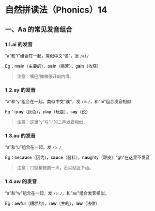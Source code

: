 # 自然拼读法（Phonics）14

## 一、Aa 的常见发音组合

### 1.1.ai 的发音

“a”和“i”组合在一起，类似中文“诶”，发 `/ei/`

Eg：m**ai**n（主要的），p**ai**n（痛苦），g**ai**n（收获）

> 注意：嘴巴/微微张开向内滑。

### 1.2.ay 的发音

“a”和“y”组合在一起，类似中文“诶”，发 `/ei/`，和“ai”组合发音相似

Eg：gr**ay**（灰色），pl**ay**（玩耍），s**ay**（说）

> 注意：这里”y“与”i“的二声发音相似，

### 1.3.au 的发音

“a”和“u”组合在一起，发 `/ɔː/`

Eg：bec**au**se（因为），s**au**ce（酱料），n**au**ghty（顽皮）“gh”在这里不发音

> 注意：口型稍微圆一点，舌尖贴近下齿。

### 1.4.aw 的发音

“a”和“w”组合在一起，发 `/ɔː/`，和”au”组合发音相似。

Eg：**aw**ful（糟糕的），r**aw**（生的），l**aw**（法律）
